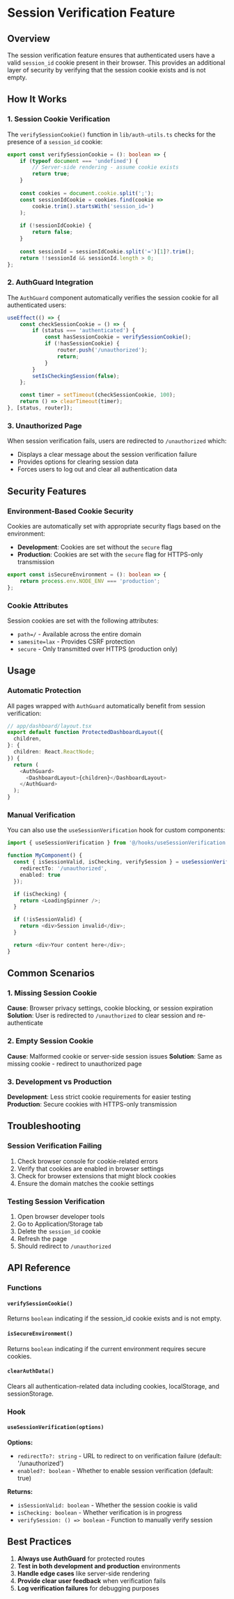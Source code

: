 # Session Verification Feature

## Overview

The session verification feature ensures that authenticated users have a valid `session_id` cookie present in their browser. This provides an additional layer of security by verifying that the session cookie exists and is not empty.

## How It Works

### 1. Session Cookie Verification

The `verifySessionCookie()` function in `lib/auth-utils.ts` checks for the presence of a `session_id` cookie:

```typescript
export const verifySessionCookie = (): boolean => {
    if (typeof document === 'undefined') {
        // Server-side rendering - assume cookie exists
        return true;
    }
    
    const cookies = document.cookie.split(';');
    const sessionIdCookie = cookies.find(cookie => 
        cookie.trim().startsWith('session_id=')
    );
    
    if (!sessionIdCookie) {
        return false;
    }
    
    const sessionId = sessionIdCookie.split('=')[1]?.trim();
    return !!sessionId && sessionId.length > 0;
};
```

### 2. AuthGuard Integration

The `AuthGuard` component automatically verifies the session cookie for all authenticated users:

```typescript
useEffect(() => {
    const checkSessionCookie = () => {
        if (status === 'authenticated') {
            const hasSessionCookie = verifySessionCookie();
            if (!hasSessionCookie) {
                router.push('/unauthorized');
                return;
            }
        }
        setIsCheckingSession(false);
    };

    const timer = setTimeout(checkSessionCookie, 100);
    return () => clearTimeout(timer);
}, [status, router]);
```

### 3. Unauthorized Page

When session verification fails, users are redirected to `/unauthorized` which:

- Displays a clear message about the session verification failure
- Provides options for clearing session data
- Forces users to log out and clear all authentication data

## Security Features

### Environment-Based Cookie Security

Cookies are automatically set with appropriate security flags based on the environment:

- **Development**: Cookies are set without the `secure` flag
- **Production**: Cookies are set with the `secure` flag for HTTPS-only transmission

```typescript
export const isSecureEnvironment = (): boolean => {
    return process.env.NODE_ENV === 'production';
};
```

### Cookie Attributes

Session cookies are set with the following attributes:

- `path=/` - Available across the entire domain
- `samesite=lax` - Provides CSRF protection
- `secure` - Only transmitted over HTTPS (production only)

## Usage

### Automatic Protection

All pages wrapped with `AuthGuard` automatically benefit from session verification:

```typescript
// app/dashboard/layout.tsx
export default function ProtectedDashboardLayout({
  children,
}: {
  children: React.ReactNode;
}) {
  return (
    <AuthGuard>
      <DashboardLayout>{children}</DashboardLayout>
    </AuthGuard>
  );
}
```

### Manual Verification

You can also use the `useSessionVerification` hook for custom components:

```typescript
import { useSessionVerification } from '@/hooks/useSessionVerification';

function MyComponent() {
  const { isSessionValid, isChecking, verifySession } = useSessionVerification({
    redirectTo: '/unauthorized',
    enabled: true
  });

  if (isChecking) {
    return <LoadingSpinner />;
  }

  if (!isSessionValid) {
    return <div>Session invalid</div>;
  }

  return <div>Your content here</div>;
}
```

## Common Scenarios

### 1. Missing Session Cookie

**Cause**: Browser privacy settings, cookie blocking, or session expiration
**Solution**: User is redirected to `/unauthorized` to clear session and re-authenticate

### 2. Empty Session Cookie

**Cause**: Malformed cookie or server-side session issues
**Solution**: Same as missing cookie - redirect to unauthorized page

### 3. Development vs Production

**Development**: Less strict cookie requirements for easier testing
**Production**: Secure cookies with HTTPS-only transmission

## Troubleshooting

### Session Verification Failing

1. Check browser console for cookie-related errors
2. Verify that cookies are enabled in browser settings
3. Check for browser extensions that might block cookies
4. Ensure the domain matches the cookie settings

### Testing Session Verification

1. Open browser developer tools
2. Go to Application/Storage tab
3. Delete the `session_id` cookie
4. Refresh the page
5. Should redirect to `/unauthorized`

## API Reference

### Functions

#### `verifySessionCookie()`
Returns `boolean` indicating if the session_id cookie exists and is not empty.

#### `isSecureEnvironment()`
Returns `boolean` indicating if the current environment requires secure cookies.

#### `clearAuthData()`
Clears all authentication-related data including cookies, localStorage, and sessionStorage.

### Hook

#### `useSessionVerification(options)`

**Options:**
- `redirectTo?: string` - URL to redirect to on verification failure (default: '/unauthorized')
- `enabled?: boolean` - Whether to enable session verification (default: true)

**Returns:**
- `isSessionValid: boolean` - Whether the session cookie is valid
- `isChecking: boolean` - Whether verification is in progress
- `verifySession: () => boolean` - Function to manually verify session

## Best Practices

1. **Always use AuthGuard** for protected routes
2. **Test in both development and production** environments
3. **Handle edge cases** like server-side rendering
4. **Provide clear user feedback** when verification fails
5. **Log verification failures** for debugging purposes 